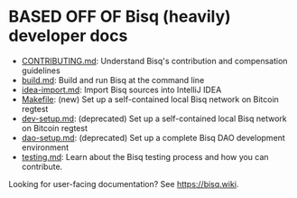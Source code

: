 # BASED OFF OF Bisq (heavily) developer docs

 - [CONTRIBUTING.md](../CONTRIBUTING.md): Understand Bisq's contribution and compensation guidelines
 - [build.md](build.md): Build and run Bisq at the command line
 - [idea-import.md](idea-import.md): Import Bisq sources into IntelliJ IDEA
 - [Makefile](../Makefile): (new) Set up a self-contained local Bisq network on Bitcoin regtest
 - [dev-setup.md](dev-setup.md): (deprecated) Set up a self-contained local Bisq network on Bitcoin regtest
 - [dao-setup.md](dao-setup.md): (deprecated) Set up a complete Bisq DAO development environment
 - [testing.md](testing.md): Learn about the Bisq testing process and how you can contribute.

Looking for user-facing documentation? See https://bisq.wiki.
